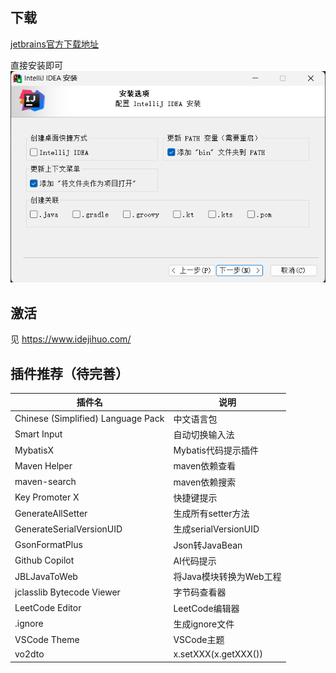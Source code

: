## 下载
[jetbrains官方下载地址](https://www.jetbrains.com/zh-cn/idea/download/)

直接安装即可
![1702912964169](image/IDEA安装及插件推荐/1702912964169.png)


## 激活
见 https://www.idejihuo.com/


## 插件推荐（待完善）
| 插件名                             | 说明                    |
| ---------------------------------- | ----------------------- |
| Chinese (Simplified) Language Pack | 中文语言包              |
| Smart Input                        | 自动切换输入法          |
| MybatisX                           | Mybatis代码提示插件     |
| Maven Helper                       | maven依赖查看           |
| maven-search                       | maven依赖搜索           |
| Key Promoter X                     | 快捷键提示              |
| GenerateAllSetter                  | 生成所有setter方法      |
| GenerateSerialVersionUID           | 生成serialVersionUID    |
| GsonFormatPlus                     | Json转JavaBean          |
| Github Copilot                     | AI代码提示              |
| JBLJavaToWeb                       | 将Java模块转换为Web工程 |
| jclasslib Bytecode Viewer          | 字节码查看器            |
| LeetCode Editor                    | LeetCode编辑器          |
| .ignore                            | 生成ignore文件          |
| VSCode Theme                       | VSCode主题              |
| vo2dto                             | x.setXXX(x.getXXX())    |

